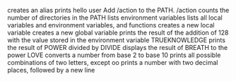 creates an alias
prints hello user
Add /action to the PATH. /action
counts the number of directories in the PATH
lists environment variables
 lists all local variables and environment variables, and functions
creates a new local variable
creates a new global variable
prints the result of the addition of 128 with the value stored in the environment variable TRUEKNOWLEDGE
prints the result of POWER divided by DIVIDE
displays the result of BREATH to the power LOVE
converts a number from base 2 to base 10
 prints all possible combinations of two letters, except oo
prints a number with two decimal places, followed by a new line

